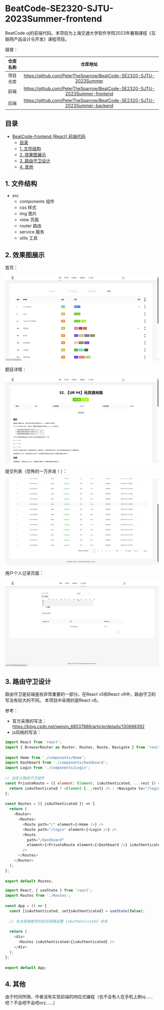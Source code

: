 # BeatCode-SE2320-SJTU-2023Summer-frontend
BeatCode oj的前端代码。本项目为上海交通大学软件学院2023年暑期课程《互联网产品设计与开发》课程项目。

链接：

| 仓库名称 | 仓库地址 |
| :---: | :---: |
| 项目仓库 | https://github.com/PeterTheSparrow/BeatCode-SE2320-SJTU-2023Summer |
| 前端 | https://github.com/PeterTheSparrow/BeatCode-SE2320-SJTU-2023Summer-frontend |
| 后端 | https://github.com/PeterTheSparrow/BeatCode-SE2320-SJTU-2023Summer-backend  |

## 目录

- [BeatCode-frontend (React) 前端代码](#beatcode-frontend-react-前端代码)
  - [目录](#目录)
  - [1. 文件结构](#1-文件结构)
  - [2. 效果图展示](#2-效果图展示)
  - [3. 路由守卫设计](#3-路由守卫设计)
  - [4. 其他](#4-其他)


## 1. 文件结构

- src
  - components 组件
  - css 样式
  - img 图片
  - view 页面
  - router 路由
  - service 服务
  - utils 工具

## 2. 效果图展示

首页：

![](./res/shouye.jpg)

题目详情：

![](./res/timu.jpg)

提交列表（恐怖的一万并发！）：

![](./res/bingfa.jpg)

用户个人记录页面：

![](./res/hotmap.jpg)

## 3. 路由守卫设计

路由守卫是前端鉴权非常重要的一部分。在React v5和React v6中，路由守卫的写法有较大的不同。
本项目中采用的是React v6。

参考：
- 官方采用的写法：
https://blog.csdn.net/weixin_68537886/article/details/130688392
- js风格的写法：
```javascript
import React from 'react';
import { BrowserRouter as Router, Routes, Route, Navigate } from 'react-router-dom';

import Home from './components/Home';
import Dashboard from './components/Dashboard';
import Login from './components/Login';

// 自定义路由守卫组件
const PrivateRoute = ({ element: Element, isAuthenticated, ...rest }) => {
  return isAuthenticated ? <Element {...rest} /> : <Navigate to="/login" />;
};

const Routes = ({ isAuthenticated }) => {
  return (
    <Router>
      <Routes>
        <Route path="/" element={<Home />} />
        <Route path="/login" element={<Login />} />
        <Route
          path="/dashboard"
          element={<PrivateRoute element={<Dashboard />} isAuthenticated={isAuthenticated} />}
        />
      </Routes>
    </Router>
  );
};

export default Routes;
```

```javascript
import React, { useState } from 'react';
import Routes from './Routes';

const App = () => {
  const [isAuthenticated, setIsAuthenticated] = useState(false);

  // 在这里根据您的实际逻辑设置 isAuthenticated 状态

  return (
    <div>
      <Routes isAuthenticated={isAuthenticated} />
    </div>
  );
};

export default App;
```
## 4. 其他

由于时间所限，作者没有实现前端的响应式编程（也不会有人在手机上刷oj……吧？不会吧不会吧orz……）
